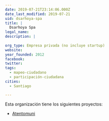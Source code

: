 ```yaml
---
date: 2019-07-21T23:14:06.000Z
date_last_modified: 2019-07-21
uid: dsarhoya-spa
title: |
  Dsarhoya Spa
legal_name: 
description: |
  
org_type: Empresa privada (no incluye startup)
website: 
year_founded: 2012
facebook: 
twitter: 
tags:
  - mapeo-ciudadano
  - participación-ciudadana
cities: 
  - Santiago

---
```


Esta organización tiene los siguientes proyectos:

- [Atentomuni](/proyectos/atentomuni)

